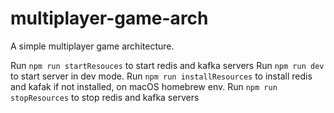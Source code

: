 # multiplayer-game-arch
A simple multiplayer game architecture.

Run `npm run startResouces` to start redis and kafka servers
Run `npm run dev` to start server in dev mode.
Run `npm run installResources` to install redis and kafak if not installed, on macOS homebrew env.
Run `npm run stopResources` to stop redis and kafka servers


